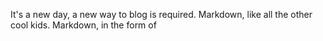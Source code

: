 It's a new day, a new way to blog is required. Markdown, like all the other cool kids. Markdown, in the form of 
